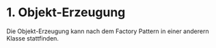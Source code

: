 # 1. Objekt-Erzeugung
Die Objekt-Erzeugung kann nach dem Factory Pattern in einer anderern Klasse stattfinden. 